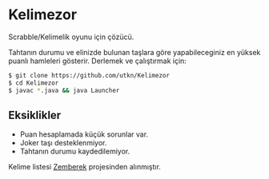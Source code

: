 # Kelimezor
Scrabble/Kelimelik oyunu için çözücü.

Tahtanın durumu ve elinizde bulunan taşlara göre yapabileceginiz en yüksek puanlı hamleleri gösterir.
Derlemek ve çalıştırmak için:
```bash
$ git clone https://github.com/utkn/Kelimezor
$ cd Kelimezor
$ javac *.java && java Launcher
```

## Eksiklikler
* Puan hesaplamada küçük sorunlar var.
* Joker taşı desteklenmiyor.
* Tahtanın durumu kaydedilemiyor.

Kelime listesi [Zemberek](https://code.google.com/archive/p/zemberek/source) projesinden alınmıştır.
